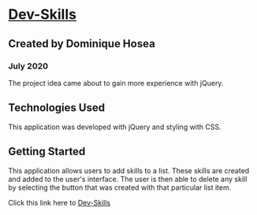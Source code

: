 # [Dev-Skills](https://codepen.io/hosead6168/pen/RwryLLL)

## Created by Dominique Hosea

### July 2020

<!-- Link to the project via netlify -->


The project idea came about to gain more experience with jQuery.


## Technologies Used

This application was developed with jQuery and styling with CSS.



## Getting Started

This application allows users to add skills to a list. These skills are created and added to the user's interface. The user is then able to delete any skill by selecting the button that was created with that particular list item. 

Click this link here to [Dev-Skills](https://codepen.io/hosead6168/pen/RwryLLL)


